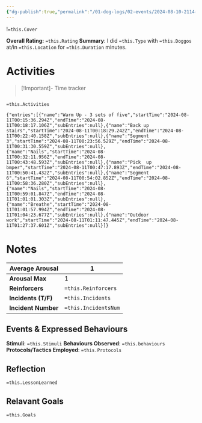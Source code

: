 ```yaml
---
{"dg-publish":true,"permalink":"/01-dog-logs/02-events/2024-08-10-2114-kibeth-trick-training/","tags":["DogTraining/Session","#Doggos/Activity"],"noteIcon":"","created":"2024-08-10T21:14:56.589-03:00","updated":"2024-08-11T14:04:34.720-03:00"}
---
```


!`=this.Cover`

**Overall Rating:** `=this.Rating`
**Summary**: I did `=this.Type` with `=this.Doggos` at/in `=this.Location` for `=this.Duration` minutes.
# Activities
>[!Important]-  Time tracker
>```simple-time-tracker

`=this.Activities`
```simple-time-tracker
{"entries":[{"name":"Warm Up - 3 sets of five","startTime":"2024-08-11T00:15:36.294Z","endTime":"2024-08-11T00:18:17.106Z","subEntries":null},{"name":"Back up stairs","startTime":"2024-08-11T00:18:29.242Z","endTime":"2024-08-11T00:22:40.158Z","subEntries":null},{"name":"Segment 3","startTime":"2024-08-11T00:23:56.529Z","endTime":"2024-08-11T00:31:30.559Z","subEntries":null},{"name":"Nails","startTime":"2024-08-11T00:32:11.956Z","endTime":"2024-08-11T00:43:48.593Z","subEntries":null},{"name":"Pick  up bmper","startTime":"2024-08-11T00:47:17.893Z","endTime":"2024-08-11T00:50:41.432Z","subEntries":null},{"name":"Segment 6","startTime":"2024-08-11T00:54:02.852Z","endTime":"2024-08-11T00:58:36.280Z","subEntries":null},{"name":"Nails","startTime":"2024-08-11T00:59:01.847Z","endTime":"2024-08-11T01:01:01.303Z","subEntries":null},{"name":"Breathe","startTime":"2024-08-11T01:01:57.994Z","endTime":"2024-08-11T01:04:23.677Z","subEntries":null},{"name":"Outdoor work","startTime":"2024-08-11T01:11:47.445Z","endTime":"2024-08-11T01:27:37.601Z","subEntries":null}]}
```

# Notes

| **Average Arousal** | 1   |
| ------------------- | -------------------- |
| **Arousal Max**     | 1   |
| **Reinforcers**     | `=this.Reinforcers`  |
| **Incidents (T/F)** | `=this.Incidents`    |
| **Incident Number** | `=this.IncidentsNum` |
## Events & Expressed Behaviours
**Stimuli**: `=this.Stimuli`
**Behaviours Observed**: `=this.behaviours`
**Protocols/Tactics Employed**: `=this.Protocols`



## Reflection
`=this.LessonLearned`

## Relavant Goals
`=this.Goals`